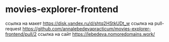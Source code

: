 # movies-explorer-frontend
ссылка на макет
https://disk.yandex.ru/d/shtq2HStkUDt_w
ссылка на pull-request
https://github.com/annalebedevapracticum/movies-explorer-frontend/pull/2
ссылка на сайт 
https://lebedeva.nomoredomains.work/